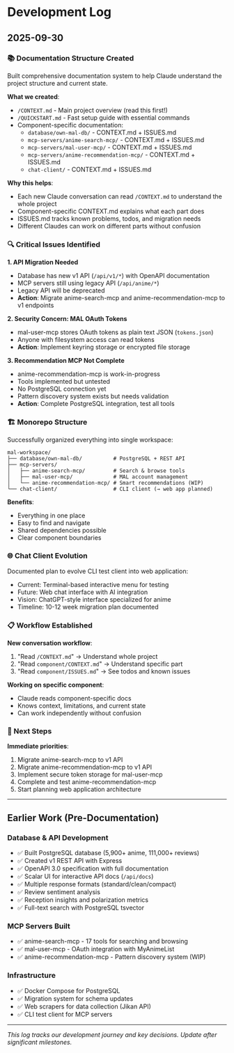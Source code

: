 # Development Log

## 2025-09-30

### 📚 Documentation Structure Created
Built comprehensive documentation system to help Claude understand the project structure and current state.

**What we created**:
- `/CONTEXT.md` - Main project overview (read this first!)
- `/QUICKSTART.md` - Fast setup guide with essential commands
- Component-specific documentation:
  - `database/own-mal-db/` - CONTEXT.md + ISSUES.md
  - `mcp-servers/anime-search-mcp/` - CONTEXT.md + ISSUES.md
  - `mcp-servers/mal-user-mcp/` - CONTEXT.md + ISSUES.md
  - `mcp-servers/anime-recommendation-mcp/` - CONTEXT.md + ISSUES.md
  - `chat-client/` - CONTEXT.md + ISSUES.md

**Why this helps**:
- Each new Claude conversation can read `/CONTEXT.md` to understand the whole project
- Component-specific CONTEXT.md explains what each part does
- ISSUES.md tracks known problems, todos, and migration needs
- Different Claudes can work on different parts without confusion

### 🔍 Critical Issues Identified

**1. API Migration Needed**
- Database has new v1 API (`/api/v1/*`) with OpenAPI documentation
- MCP servers still using legacy API (`/api/anime/*`)
- Legacy API will be deprecated
- **Action**: Migrate anime-search-mcp and anime-recommendation-mcp to v1 endpoints

**2. Security Concern: MAL OAuth Tokens**
- mal-user-mcp stores OAuth tokens as plain text JSON (`tokens.json`)
- Anyone with filesystem access can read tokens
- **Action**: Implement keyring storage or encrypted file storage

**3. Recommendation MCP Not Complete**
- anime-recommendation-mcp is work-in-progress
- Tools implemented but untested
- No PostgreSQL connection yet
- Pattern discovery system exists but needs validation
- **Action**: Complete PostgreSQL integration, test all tools

### 🏗️ Monorepo Structure

Successfully organized everything into single workspace:
```
mal-workspace/
├── database/own-mal-db/          # PostgreSQL + REST API
├── mcp-servers/
│   ├── anime-search-mcp/         # Search & browse tools
│   ├── mal-user-mcp/             # MAL account management
│   └── anime-recommendation-mcp/ # Smart recommendations (WIP)
└── chat-client/                  # CLI client (→ web app planned)
```

**Benefits**:
- Everything in one place
- Easy to find and navigate
- Shared dependencies possible
- Clear component boundaries

### 🌐 Chat Client Evolution

Documented plan to evolve CLI test client into web application:
- Current: Terminal-based interactive menu for testing
- Future: Web chat interface with AI integration
- Vision: ChatGPT-style interface specialized for anime
- Timeline: 10-12 week migration plan documented

### 📋 Workflow Established

**New conversation workflow**:
1. "Read `/CONTEXT.md`" → Understand whole project
2. "Read `component/CONTEXT.md`" → Understand specific part
3. "Read `component/ISSUES.md`" → See todos and known issues

**Working on specific component**:
- Claude reads component-specific docs
- Knows context, limitations, and current state
- Can work independently without confusion

### 🎯 Next Steps

**Immediate priorities**:
1. Migrate anime-search-mcp to v1 API
2. Migrate anime-recommendation-mcp to v1 API
3. Implement secure token storage for mal-user-mcp
4. Complete and test anime-recommendation-mcp
5. Start planning web application architecture

---

## Earlier Work (Pre-Documentation)

### Database & API Development
- ✅ Built PostgreSQL database (5,900+ anime, 111,000+ reviews)
- ✅ Created v1 REST API with Express
- ✅ OpenAPI 3.0 specification with full documentation
- ✅ Scalar UI for interactive API docs (`/api/docs`)
- ✅ Multiple response formats (standard/clean/compact)
- ✅ Review sentiment analysis
- ✅ Reception insights and polarization metrics
- ✅ Full-text search with PostgreSQL tsvector

### MCP Servers Built
- ✅ anime-search-mcp - 17 tools for searching and browsing
- ✅ mal-user-mcp - OAuth integration with MyAnimeList
- ✅ anime-recommendation-mcp - Pattern discovery system (WIP)

### Infrastructure
- ✅ Docker Compose for PostgreSQL
- ✅ Migration system for schema updates
- ✅ Web scrapers for data collection (Jikan API)
- ✅ CLI test client for MCP servers

---

*This log tracks our development journey and key decisions. Update after significant milestones.*
